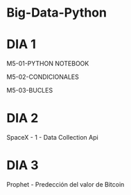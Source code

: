 # Big-Data-Python
# DIA 1

M5-01-PYTHON NOTEBOOK

M5-02-CONDICIONALES

M5-03-BUCLES

# DIA 2

SpaceX - 1 - Data Collection Api

# DIA 3

Prophet - Predección del valor de Bitcoin
